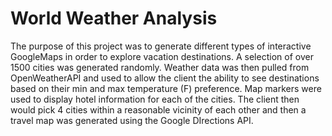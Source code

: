 # World Weather Analysis
The purpose of this project was to generate different types of interactive GoogleMaps in order to explore vacation destinations. A selection of over 1500 cities was generated randomly. Weather data was then pulled from OpenWeatherAPI and used to allow the client the ability to see destinations based on their min and max temperature (F) preference. Map markers were used to display hotel information for each of the cities. The client then would pick 4 cities within a reasonable vicinity of each other and then a travel map was generated using the Google DIrections API.
